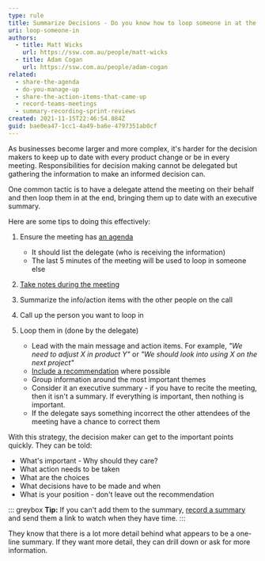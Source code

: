 ```yaml
---
type: rule
title: Summarize Decisions - Do you know how to loop someone in at the end of a meeting?
uri: loop-someone-in
authors:
  - title: Matt Wicks
    url: https://ssw.com.au/people/matt-wicks
  - title: Adam Cogan
    url: https://ssw.com.au/people/adam-cogan
related:
  - share-the-agenda
  - do-you-manage-up
  - share-the-action-items-that-came-up
  - record-teams-meetings
  - summary-recording-sprint-reviews
created: 2021-11-15T22:46:54.884Z
guid: bae0ea47-1cc1-4a49-ba6e-4797351ab0cf
---
```

As businesses become larger and more complex, it's harder for the decision makers to keep up to date with every product change or be in every meeting. Responsibilities for decision making cannot be delegated but gathering the information to make an informed decision can.

One common tactic is to have a delegate attend the meeting on their behalf and then loop them in at the end, bringing them up to date with an executive summary.

Here are some tips to doing this effectively:

<!--endintro-->

1. Ensure the meeting has [an agenda](/share-the-agenda)
   * It should list the delegate (who is receiving the information)
   * The last 5 minutes of the meeting will be used to loop in someone else

2. [Take notes during the meeting](/share-the-action-items-that-came-up)

3. Summarize the info/action items with the other people on the call

4. Call up the person you want to loop in

5. Loop them in (done by the delegate)
   * Lead with the main message and action items. For example, _"We need to adjust X in product Y"_ or _"We should look into using X on the next project"_
   * [Include a recommendation](/do-you-manage-up) where possible
   * Group information around the most important themes
   * Consider it an executive summary - if you have to recite the meeting, then it isn't a summary. If everything is important, then nothing is important.
   * If the delegate says something incorrect the other attendees of the meeting have a chance to correct them

With this strategy, the decision maker can get to the important points quickly. They can be told:

* What's important - Why should they care?
* What action needs to be taken
* What are the choices
* What decisions have to be made and when
* What is your position - don't leave out the recommendation

::: greybox
**Tip:** If you can't add them to the summary, [record a summary](/record-teams-meetings) and send them a link to watch when they have time.
:::

They know that there is a lot more detail behind what appears to be a one-line summary. If they want more detail, they can drill down or ask for more information.
